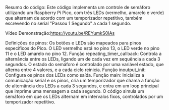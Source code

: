 Resumo do código:
Este código implementa um controle de semáforo utilizando um Raspberry Pi Pico, com três LEDs (vermelho, amarelo e verde) que alternam de acordo com um temporizador repetitivo, também escrevendo no serial "Passou 1 Segundo" a cada 1 segundo.

Vídeo Demonstração:https://youtu.be/REYumkS0IAs

Definições de pinos: Os botões e LEDs são mapeados para pinos específicos do Pico. O LED vermelho está no pino 13, o LED verde no pino 11 e o LED amarelo no pino 12.
Função repeating_timer_callback: Controla a alternância entre os LEDs, ligando um de cada vez em sequência a cada 3 segundos. O estado do semáforo é controlado por uma variável estado, que alterna entre 4 valores, e a cada ciclo reinicia.
Função inoutput_init: Configura os pinos dos LEDs como saída.
Função main: Inicializa a comunicação serial e os pinos, cria um temporizador que chama a função de alternância dos LEDs a cada 3 segundos, e entra em um loop principal que imprime uma mensagem a cada segundo.
O código simula um semáforo em que os LEDs alternam em intervalos fixos, controlados por um temporizador repetitivo.
